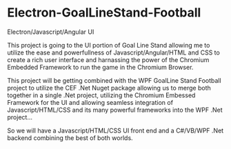 # Electron-GoalLineStand-Football
Electron/Javascript/Angular UI


This project is going to the UI portion of Goal Line Stand allowing me to utilize the ease and powerfullness of Javascript/Angular/HTML and CSS to create a rich user interface and harnassing the power of the Chromium Embedded Framework to run the game in the Chromium Browser.

This project will be getting combined with the WPF GoalLine Stand Football project to utilize the CEF .Net Nuget package allowing us to merge both together in a single .Net project, utilizing the Chromium Embessed Framework for the UI and allowing seamless integration of Javascript/HTML/CSS and its many powerful frameworks into the WPF .Net project...

So we will have a Javascript/HTML/CSS UI front end and a C#/VB/WPF .Net backend combining the best of both worlds.
